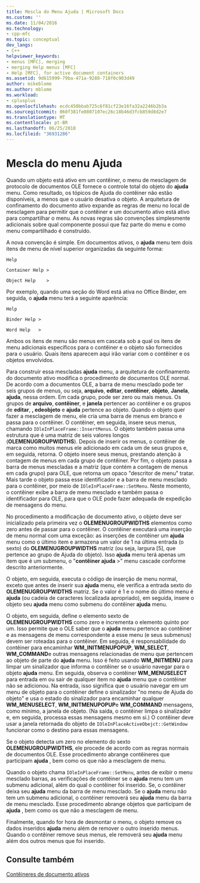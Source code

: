 ```yaml
---
title: Mescla do Menu Ajuda | Microsoft Docs
ms.custom: ''
ms.date: 11/04/2016
ms.technology:
- cpp-mfc
ms.topic: conceptual
dev_langs:
- C++
helpviewer_keywords:
- menus [MFC], merging
- merging Help menus [MFC]
- Help [MFC], for active document containers
ms.assetid: 9d615999-79ba-471a-9288-718f0c903d49
author: mikeblome
ms.author: mblome
ms.workload:
- cplusplus
ms.openlocfilehash: ecdc450bbab725c6f81cf23e16fa32a2246b2b3a
ms.sourcegitcommit: 060f381fe0807107ec26c18b46d3fcb859d8d2e7
ms.translationtype: MT
ms.contentlocale: pt-BR
ms.lasthandoff: 06/25/2018
ms.locfileid: "36931286"
---
```

# <a name="help-menu-merging"></a>Mescla do menu Ajuda
Quando um objeto está ativo em um contêiner, o menu de mesclagem de protocolo de documentos OLE fornece o controle total do objeto do **ajuda** menu. Como resultado, os tópicos de Ajuda do contêiner não estão disponíveis, a menos que o usuário desativa o objeto. A arquitetura de confinamento do documento ativo expande as regras de menu no local de mesclagem para permitir que o contêiner e um documento ativo está ativo para compartilhar o menu. As novas regras são convenções simplesmente adicionais sobre qual componente possui que faz parte do menu e como menu compartilhado é construído.  
  
 A nova convenção é simple. Em documentos ativos, o **ajuda** menu tem dois itens de menu de nível superior organizadas da seguinte forma:  
  
 `Help`  
  
 `Container Help >`  
  
 `Object Help    >`  
  
 Por exemplo, quando uma seção do Word está ativa no Office Binder, em seguida, o **ajuda** menu terá a seguinte aparência:  
  
 `Help`  
  
 `Binder Help >`  
  
 `Word Help   >`  
  
 Ambos os itens de menu são menus em cascata sob a qual os itens de menu adicionais específicos para o contêiner e o objeto são fornecidos para o usuário. Quais itens aparecem aqui irão variar com o contêiner e os objetos envolvidos.  
  
 Para construir essa mescladas **ajuda** menu, a arquitetura de confinamento do documento ativo modifica o procedimento de documentos OLE normal. De acordo com a documentos OLE, a barra de menu mesclado pode ter seis grupos de menus, ou seja, **arquivo**, **editar**, **contêiner**, **objeto**,  **Janela**, **ajuda**, nessa ordem. Em cada grupo, pode ser zero ou mais menus. Os grupos de **arquivo**, **contêiner**, e **janela** pertencer ao contêiner e os grupos de **editar**, **, edeobjeto** e **ajuda** pertence ao objeto. Quando o objeto quer fazer a mesclagem de menu, ele cria uma barra de menus em branco e passa para o contêiner. O contêiner, em seguida, insere seus menus, chamando `IOleInPlaceFrame::InsertMenus`. O objeto também passa uma estrutura que é uma matriz de seis valores longos (**OLEMENUGROUPWIDTHS**). Depois de inserir os menus, o contêiner de marca como muitos menus ele adicionado em cada um de seus grupos e, em seguida, retorna. O objeto insere seus menus, prestando atenção à contagem de menus em cada grupo de contêiner. Por fim, o objeto passa a barra de menus mescladas e a matriz (que contém a contagem de menus em cada grupo) para OLE, que retorna um opaco "descritor de menu" tratar. Mais tarde o objeto passa esse identificador e a barra de menu mesclado para o contêiner, por meio de `IOleInPlaceFrame::SetMenu`. Neste momento, o contêiner exibe a barra de menu mesclado e também passa o identificador para OLE, para que o OLE pode fazer adequada de expedição de mensagens do menu.  
  
 No procedimento a modificação de documento ativo, o objeto deve ser inicializado pela primeira vez o **OLEMENUGROUPWIDTHS** elementos como zero antes de passar para o contêiner. O contêiner executará uma inserção de menu normal com uma exceção: as inserções de contêiner um **ajuda** menu como o último item e armazena um valor de 1 na última entrada (o sexto) do **OLEMENUGROUPWIDTHS** matriz (ou seja, largura [5], que pertence ao grupo de Ajuda do objeto). Isso **ajuda** menu terá apenas um item que é um submenu, o "**contêiner ajuda** >" menu cascade conforme descrito anteriormente.  
  
 O objeto, em seguida, executa o código de inserção de menu normal, exceto que antes de inserir sua **ajuda** menu, ele verifica a entrada sexto do **OLEMENUGROUPWIDTHS** matriz. Se o valor é 1 e o nome do último menu é **ajuda** (ou cadeia de caracteres localizada apropriado), em seguida, insere o objeto seu **ajuda** menu como submenu do contêiner **ajuda** menu.  
  
 O objeto, em seguida, define o elemento sexto de **OLEMENUGROUPWIDTHS** como zero e incrementa o elemento quinto por um. Isso permite que o OLE saber que o **ajuda** menu pertence ao contêiner e as mensagens de menu correspondente a esse menu (e seus submenus) devem ser roteadas para o contêiner. Em seguida, é responsabilidade do contêiner para encaminhar **WM_INITMENUPOPUP**, **WM_SELECT**, **WM_COMMAND**e outras mensagens relacionadas de menu que pertencem ao objeto de parte do **ajuda** menu. Isso é feito usando **WM_INITMENU** para limpar um sinalizador que informa o contêiner se o usuário navegar para o objeto **ajuda** menu. Em seguida, observa o contêiner **WM_MENUSELECT** para entrada em ou sair de qualquer item no **ajuda** menu que o contêiner não se adicionou. Na entrada, isso significa que o usuário navegar em um menu de objeto para o contêiner define o sinalizador "no menu de Ajuda do objeto" e usa o estado do sinalizador para encaminhar qualquer **WM_MENUSELECT**, **WM_INITMENUPOPUP**e  **WM_COMMAND** mensagens, como mínimo, a janela de objeto. (Na saída, o contêiner limpa o sinalizador e, em seguida, processa essas mensagens mesmo em si.) O contêiner deve usar a janela retornada do objeto de `IOleInPlaceActiveObejct::GetWindow` funcionar como o destino para essas mensagens.  
  
 Se o objeto detecta um zero no elemento do sexto **OLEMENUGROUPWIDTHS**, ele procede de acordo com as regras normais de documentos OLE. Esse procedimento abrange contêineres que participam **ajuda** , bem como os que não a mesclagem de menu.  
  
 Quando o objeto chama `IOleInPlaceFrame::SetMenu`, antes de exibir o menu mesclado barras, as verificações de contêiner se o **ajuda** menu tem um submenu adicional, além do qual o contêiner foi inserido. Se, o contêiner deixa seu **ajuda** menu da barra de menu mesclado. Se o **ajuda** menu não tem um submenu adicional, o contêiner removerá seu **ajuda** menu da barra de menu mesclado. Esse procedimento abrange objetos que participam de **ajuda** , bem como os que não a mesclagem de menu.  
  
 Finalmente, quando for hora de desmontar o menu, o objeto remove os dados inseridos **ajuda** menu além de remover o outro inserido menus. Quando o contêiner remove seus menus, ele removerá seu **ajuda** menu além dos outros menus que foi inserido.  
  
## <a name="see-also"></a>Consulte também  
 [Contêineres de documento ativos](../mfc/active-document-containers.md)

